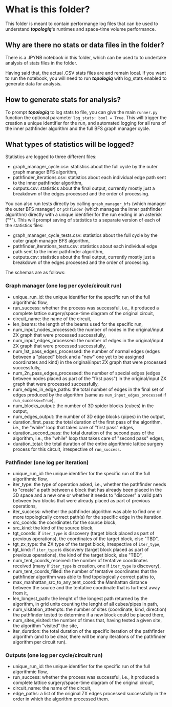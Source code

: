 # What is this folder?
This folder is meant to contain performange log files that can be used to understand ***topologiq***'s runtimes and space-time volume performance.

## Why are there no stats or data files in the folder?
There is a .IPYNB notebook in this folder, which can be used to to undertake analysis of stats files in the folder. 

Having said that, the actual .CSV stats files are and remain local. If you want to run the notebook, you will need to run ***topologiq*** with log_stats enabled to generate data for analysis. 

## How to generate stats for analysis?
To prompt ***topologiq*** to log stats to file, you can give the main `runner.py` function the optional parameter `log_stats: bool = True`. This will trigger the creation a unique identifier for the run, and automated logging for all runs of the inner pathfinder algorithm and the full BFS graph manager cycle. 

## What types of statistics will be logged?
Statistics are logged to three different files:
- graph_manager_cycle.csv: statistics about the full cycle by the outer graph manager BFS algorithm,
- pathfinder_iterations.csv: statistics about each individual edge path sent to the inner pathfinder algorithm,
- outputs.csv: statistics about the final output, currently mostly just a breakdown of the edges processed and the order of processing.

You can also run tests directly by calling `graph_manager_bfs` (which manager the outer BFS manager) or `pthfinder` (which manages the inner pathfinder algorithm) directly with a unique identifier for the run ending in an asterisk ("*"). This will prompt saving of statistics to a separate version of each of the statistics files:
- graph_manager_cycle_tests.csv: statistics about the full cycle by the outer graph manager BFS algorithm,
- pathfinder_iterations_tests.csv: statistics about each individual edge path sent to the inner pathfinder algorithm,
- outputs.csv: statistics about the final output, currently mostly just a breakdown of the edges processed and the order of processing.

The schemas are as follows:

### Graph manager (one log per cycle/circuit run)
- unique_run_id: the unique identifier for the specific run of the full algorithmic flow,
- run_success: whether the process was successful, i.e., it produced a complete lattice surgery/space-time diagram of the original circuit,
- circuit_name: the name of the circuit,
- len_beams: the length of the beams used for the specific run,
- num_input_nodes_processed: the number of nodes in the original/input ZX graph that were processed successfully,
- num_input_edges_processed: the number of edges in the original/input ZX graph that were processed successfully,
- num_1st_pass_edges_processed: the number of normal edges (edges between a "placed" block and a "new" one yet to be assigned coordinates and kind) in the original/input ZX graph that were processed successfully,
- num_2n_pass_edges_processed: the number of special edges (edges between nodes placed as part of the "first pass") in the original/input ZX graph that were processed successfully,
- num_edges_in_edge_paths: the total number of edges in the final set of edges produced by the algorithm (same as `num_input_edges_processed` if `run_success==True`),
- num_blocks_output: the number of 3D spider blocks (cubes) in the output,
- num_edges_output: the number of 3D edge blocks (pipes) in the output,
- duration_first_pass: the total duration of the first pass of the algorithm, i.e., the "while" loop that takes care of "first pass" edges,
- duration_second_pass: the total duration of the second pass of the algorithm, i.e., the "while" loop that takes care of "second pass" edges,
- duration_total: the total duration of the entire algorithmic lattice surgery process for this circuit, irrespective of `run_success`. 

### Pathfinder (one log per iteration)
- unique_run_id: the unique identifier for the specific run of the full algorithmic flow,
- iter_type: the type of operation asked, i.e., whether the pathfinder needs to "create" a path between a block that has already been placed in the 3D space and a new one or whether it needs to "discover" a valid path between two blocks that were already placed as part of previous operations,
- iter_success: whether the pathfinder algorithm was able to find one or more topologically correct path(s) for the specific edge in the iteration.
- src_coords: the coordinates for the source block,
- src_kind: the kind of the source block,
- tgt_coords: if `iter_type` is discovery (target block placed as part of previous operations), the coordinates of the target block, else "TBD",
- tgt_zx_type: the ZX type of the target block, irrespective of `iter_type`,
- tgt_kind: if `iter_type` is discovery (target block placed as part of previous operations), the kind of the target block, else "TBD",
- num_tent_coords_received: the number of tentative coordinates received (many if `iter_type` is creation, one if `iter_type` is discovery),
- num_tent_coords_filled: the number of tentative coordinates that the pathfinder algorithm was able to find topologically correct paths to,
- max_manhattan_src_to_any_tent_coord: the Manhattan distance between the source and the tentative coordinate that is furthest away from it,
- len_longest_path: the lenght of the longest path returned by the algorithm, in grid units counting the lenght of all cubes/pipes in path,
- num_visitation_attempts: the number of sites (coordinate, kind, direction) the pathfinder tested to determine if a new block could be placed there,
- num_sites_visited: the number of times that, having tested a given site, the algorithm "visited" the site,
- iter_duration: the total duration of the specific iteration of the pathfinder algorithm (and to be clear, there will be many iterations of the pathfinder algorithm per circuit run).


### Outputs  (one log per cycle/circuit run)
- unique_run_id: the unique identifier for the specific run of the full algorithmic flow,
- run_success: whether the process was successful, i.e., it produced a complete lattice surgery/space-time diagram of the original circuit,
- circuit_name: the name of the circuit,
- edge_paths: a list of the original ZX edges processed successfully in the order in which the algorithm processed them.
